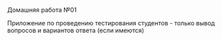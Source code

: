 Домашняя работа №01

Приложение по проведению тестирования студентов  - только вывод вопросов и вариантов ответа (если имеются)